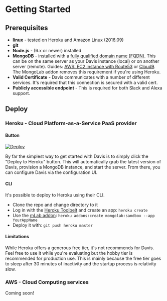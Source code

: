 Getting Started
============

## Prerequisites

- **linux** - tested on Heroku and Amazon Linux (2016.09)
- **git**
- **Node.js** - (6.x or newer) installed
- **MongoDB** - installed with a [fully qualified domain name (FQDN)](https://kb.iu.edu/d/aiuv). This can be on the same server as your Davis instance (local) or on another server (remote). Guides: [AWS: EC2 instance with Route53](setup/mongo.md) or [Cloud9](https://community.c9.io/t/setting-up-mongodb/1717).  The MongoLab addon removes this requirement if you're using Heroku.
- **Valid Certificate** - Davis communicates with a number of different services.  It's required that this connection is secured with a valid cert.
- **Publicly accessible endpoint** - This is required for both Slack and Alexa support.

## Deploy

### Heroku - Cloud Platform-as-a-Service PaaS provider
#### Button
[![Deploy](https://www.herokucdn.com/deploy/button.png)](https://heroku.com/deploy?template=https://github.com/Dynatrace/davis-server)

By far the simplest way to get started with Davis is to simply click the "Deploy to Heroku" button.  This will automatically grab the latest version of Davis, provision a MongoDB instance, and start the server.  From there, you can configure Davis via the configuration UI.

#### CLI

It's possible to deploy to Heroku using their CLI.  

* Clone the repo and change directory to it
* Log in with the [Heroku Toolbelt](https://toolbelt.heroku.com/) and create an app: `heroku create`
* Use the [mLab addon](https://elements.heroku.com/addons/mongolab): `heroku addons:create mongolab:sandbox --app YourAppName`
* Deploy it with: `git push heroku master`

#### Limitations

While Heroku offers a generous free tier, it's not recommends for Davis.  Feel free to use it while you're evaluating but the hobby tier is recommended for production use.  This is mainly because the free tier goes to sleep after 30 minutes of inactivity and the startup process is relativity slow.

### AWS - Cloud Computing services

Coming soon!